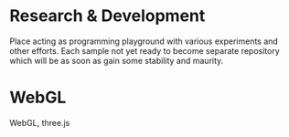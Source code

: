 # Research & Development

Place acting as programming playground with various experiments and other efforts. Each sample not yet ready to become separate repository which will be as soon as gain some stability and maurity.

# WebGL
WebGL, three.js
